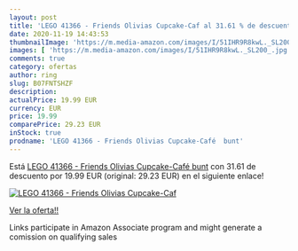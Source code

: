 ```yaml
---
layout: post
title: 'LEGO 41366 - Friends Olivias Cupcake-Caf al 31.61 % de descuento'
date: 2020-11-19 14:43:53
thumbnailImage: 'https://m.media-amazon.com/images/I/51IHR9R8kwL._SL200_.jpg'
images: [ 'https://m.media-amazon.com/images/I/51IHR9R8kwL._SL200_.jpg' ]
comments: true
category: ofertas
author: ring
slug: B07FNTSHZF
description:
actualPrice: 19.99 EUR
currency: EUR
price: 19.99
comparePrice: 29.23 EUR
inStock: true
prodname: 'LEGO 41366 - Friends Olivias Cupcake-Café  bunt'
---
```


Está [LEGO 41366 - Friends Olivias Cupcake-Café  bunt](https://www.amazon.de/dp/B07FNTSHZF/?tag=tolees0ca-21) con 31.61 de descuento por 19.99 EUR (original: 29.23 EUR) en el siguiente enlace!

[![LEGO 41366 - Friends Olivias Cupcake-Caf](https://m.media-amazon.com/images/I/51IHR9R8kwL._SL200_.jpg)](https://www.amazon.de/dp/B07FNTSHZF/?tag=tolees0ca-21)

[Ver la oferta!!](https://www.amazon.de/dp/B07FNTSHZF/?tag=tolees0ca-21)

Links participate in Amazon Associate program and might generate a comission on qualifying sales


